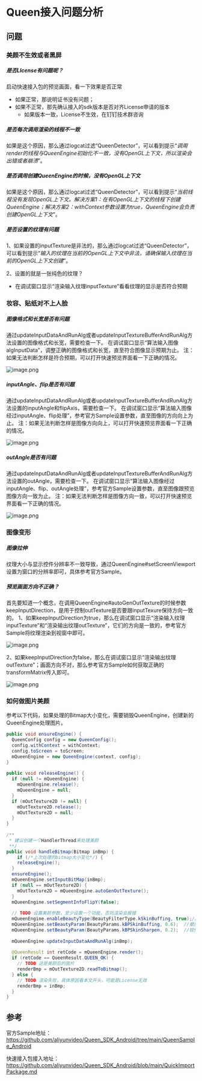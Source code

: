 # Queen接入问题分析
## 问题
### 美颜不生效或者黑屏
##### 是否LIcense有问题呢？
启动快速接入包的预览画面，看一下效果是否正常
- 如果正常，那说明证书没有问题；
- 如果不正常，那先确认接入的sdk版本是否对齐License申请的版本
    - 如果版本一致，License不生效，在钉钉技术群咨询
##### 是否每次调用渲染的线程不一致
如果是这个原因，那么通过logcat过滤“QueenDetector”，可以看到提示“*调用render的线程与QueenEngine初始化不一致，没有OpenGL上下文，所以渲染会出错或者崩溃*”。
##### 是否调用创建QueenEngine的时候，没有OpenGL上下文
如果是这个原因，那么通过logcat过滤“QueenDetector”，可以看到提示“*当前线程没有发现OpenGL上下文。解决方案1：在有OpenGL上下文的线程下创建QueenEngine；解决方案2：withContext参数设置为true，QueenEngine会负责创建OpenGL上下文*”。
##### 是否设置的纹理有问题
1、如果设置的inputTexture是非法的，那么通过logcat过滤“QueenDetector”，可以看到提示“*输入的纹理在当前的OpenGL上下文中非法，请确保输入纹理在当前的OpenGL上下文创建*”。

2、设置的就是一张纯色的纹理？
- 在调试窗口显示“渲染输入纹理inputTexture”看看纹理的显示是否符合预期
### 妆容、贴纸对不上人脸
##### 图像格式和长宽是否有问题
通过updateInputDataAndRunAlg或者updateInputTextureBufferAndRunAlg方法设置的图像格式和长宽，需要检查一下。
在调试窗口显示“算法输入图像algInputData”，调整正确的图像格式和长宽，直至符合图像显示预期为止。
注：如果无法判断怎样是符合预期，可以打开快速预览界面看一下正确的情况。

![image.png](https://github.com/aliyunvideo/Queen_SDK_Android/blob/main/IMG/alg_inputdata.png)
##### inputAngle、flip是否有问题
通过updateInputDataAndRunAlg或者updateInputTextureBufferAndRunAlg方法设置的inputAngle和flipAxis，需要检查一下。
在调试窗口显示“算法输入图像经过inputAngle、flip处理”，参考官方Sample设置参数，直至图像的方向向上为止。
注：如果无法判断怎样是图像方向向上，可以打开快速预览界面看一下正确的情况。

![image.png](https://github.com/aliyunvideo/Queen_SDK_Android/blob/main/IMG/alginput_angle_flip.png)
##### outAngle是否有问题
通过updateInputDataAndRunAlg或者updateInputTextureBufferAndRunAlg方法设置的outAngle，需要检查一下。
在调试窗口显示“算法输入图像经过inputAngle、flip、outAngle处理”，参考官方Sample设置参数，直至图像跟预览图像方向一致为止。
注：如果无法判断怎样是图像方向一致，可以打开快速预览界面看一下正确的情况。

![image.png](https://github.com/aliyunvideo/Queen_SDK_Android/blob/main/IMG/alginput_angle_flip_outangle.png)
### 图像变形
##### 图像拉伸
纹理大小与显示控件分辨率不一致导致，通过QueenEngine#setScreenViewport设置为窗口的分辨率即可，具体参考官方Sample。
##### 预览画面方向不正确？
首先要知道一个概念，在调用QueenEngine#autoGenOutTexture的时候参数keepInputDirection，是用于控制outTexture是否要跟inputTexure保持方向一致的。
1、如果keepInputDirection为true，那么在调试窗口显示“渲染输入纹理inputTexture”和“渲染输出纹理outTexture”，它们的方向是一致的，参考官方Sample将纹理渲染到视窗中即可。

![image.png](https://github.com/aliyunvideo/Queen_SDK_Android/blob/main/IMG/in_out_texture.png)

2、如果keepInputDirection为false，那么在调试窗口显示“渲染输出纹理outTexture”；画面方向不对，那么参考官方Sample如何获取正确的transformMatrix传入即可。

![image.png](https://github.com/aliyunvideo/Queen_SDK_Android/blob/main/IMG/outtexture.png)

### 如何做图片美颜
参考以下代码，如果处理的Bitmap大小变化，需要销毁QueenEngine，创建新的QueenEngine处理图片。
```JAVA
public void ensureEngine() {
  QueenConfig config = new QueenConfig();
  config.withContext = withContext;
  config.toScreen = toScreen;
  mQueenEngine = new QueenEngine(context, config);
}
​
public void releaseEngine() {
  if (null != mQueenEngine) {
    mQueenEngine.release();
    mQueenEngine = null;
  }
  if (mOutTexture2D != null) {
    mOutTexture2D.release();
    mOutTexture2D = null;
  }
}
​
/**
 * 建议创建一个HandlerThread来处理美颜
 **/
public void handleBitmap(Bitmap inBmp) {
    if (/*上次处理的bitmap大小变化*/) {
    releaseEngine();
  }
  ensureEngine();
  mQueenEngine.setInputBitMap(inBmp);
  if (null == mOutTexture2D) {
    mOutTexture2D = mQueenEngine.autoGenOutTexture();
  }
  mQueenEngine.setSegmentInfoFlipY(false);
    
  // TODO 设置美颜参数，至少设置一个功能，否则渲染会报错
  mQueenEngine.enableBeautyType(BeautyFilterType.kSkinBuffing, true);//磨皮开关
  mQueenEngine.setBeautyParam(BeautyParams.kBPSkinBuffing, 0.6);  //磨皮 [0,1]
  mQueenEngine.setBeautyParam(BeautyParams.kBPSkinSharpen, 0.2);  //锐化 [0,1]
​
  mQueenEngine.updateInputDataAndRunAlg(inBmp);
​
  @QueenResult int retCode = mQueenEngine.render();
  if (retCode == QueenResult.QUEEN_OK) {
    // TODO 这是美颜后的图片
    renderBmp = mOutTexture2D.readToBitmap();
  } else {
    // TODO 渲染失败，具体原因看本文开头，可能是License无效
    renderBmp = inBmp;
  }
}
```

## 参考
官方Sample地址：https://github.com/aliyunvideo/Queen_SDK_Android/tree/main/QueenSample_Android

快速接入包接入地址：https://github.com/aliyunvideo/Queen_SDK_Android/blob/main/QuickImportPackage.md
